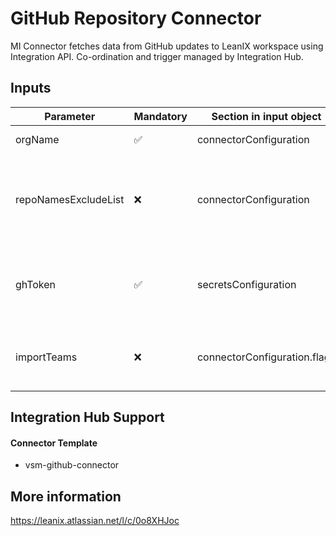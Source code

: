 # GitHub Repository Connector

MI Connector fetches data from GitHub updates to LeanIX workspace using Integration API. Co-ordination and trigger managed by
Integration Hub.

## Inputs

| Parameter            | Mandatory | Section in input object      | Format           | Description                                                                                                                                                                                |
| -------------------- | --------- | ---------------------------- | ---------------- | ------------------------------------------------------------------------------------------------------------------------------------------------------------------------------------------ |
| orgName              | ✅        | connectorConfiguration       | Plain Text       | Name of the github organization to be scanned                                                                                                                                              |
| repoNamesExcludeList | ❌        | connectorConfiguration       | Array of strings | Array of regex expressions to identify repositories, that should not be included in the scanning result, by their names (eg.: ["allThatIncludeThisSubstring", "^start-with", "end-with$"]) |
| ghToken              | ✅        | secretsConfiguration         | Plain Text       | Github token for repository access. It will be hidden in the integrationHub UI. The minimum scope of the token that needs to be set is "admin:org"-"read:org".                             |
| importTeams          | ❌        | connectorConfiguration.flags | boolean          | If you do not use Teams in your GitHub organization, or you don’t want to add them to LeanIX VSM, change the value to "falseb.                                                             |

## Integration Hub Support

#### Connector Template

- vsm-github-connector

## More information

https://leanix.atlassian.net/l/c/0o8XHJoc
